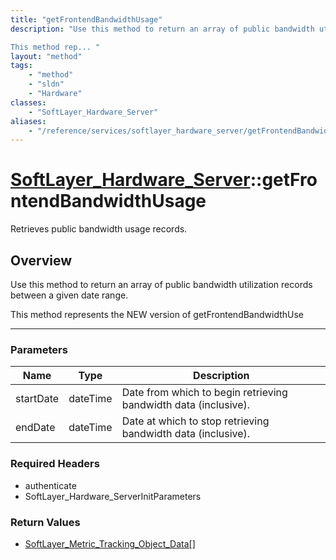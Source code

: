 ```yaml
---
title: "getFrontendBandwidthUsage"
description: "Use this method to return an array of public bandwidth utilization records between a given date range. 

This method rep... "
layout: "method"
tags:
    - "method"
    - "sldn"
    - "Hardware"
classes:
    - "SoftLayer_Hardware_Server"
aliases:
    - "/reference/services/softlayer_hardware_server/getFrontendBandwidthUsage"
---
```

# [SoftLayer_Hardware_Server](/reference/services/SoftLayer_Hardware_Server)::getFrontendBandwidthUsage


Retrieves public bandwidth usage records.


## Overview 
Use this method to return an array of public bandwidth utilization records between a given date range. 

This method represents the NEW version of getFrontendBandwidthUse 

-----

### Parameters 
|Name | Type | Description |
| --- | --- | --- |
|startDate| dateTime| Date from which to begin retrieving bandwidth data (inclusive).|
|endDate| dateTime| Date at which to stop retrieving bandwidth data (inclusive).|


### Required Headers
* authenticate
* SoftLayer_Hardware_ServerInitParameters


### Return Values
* <a href='/reference/datatypes/SoftLayer_Metric_Tracking_Object_Data'>SoftLayer_Metric_Tracking_Object_Data[] </a>




